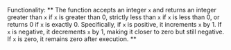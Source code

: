 Functionality: ** The function accepts an integer `x` and returns an integer greater than `x` if `x` is greater than 0, strictly less than `x` if `x` is less than 0, or returns 0 if `x` is exactly 0. Specifically, if `x` is positive, it increments `x` by 1. If `x` is negative, it decrements `x` by 1, making it closer to zero but still negative. If `x` is zero, it remains zero after execution. **